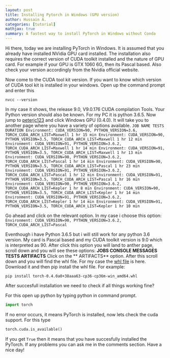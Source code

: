 ```yaml
---
layout: post
title: Installing Pytorch in Windows (GPU version)
author: Hussain A.
categories: [tutorial]
mathjax: true
summary: A fastest way to install PyTorch in Windows without Conda
---
```


Hi there, today we are installing PyTorch in Windows. It is assumed that you already have installed NVidia GPU card installed. 
The installation also requires the correct version of CUDA toolkit installed and the nature of GPU card. For example if your 
GPU is GTX 1060 6G, then its Pascal based. Also check your version accordingly from the Nvidia official website. 

Now come to the CUDA tool kit version. If you want to know which version of CUDA tool kit is installed in your windows. Open up 
the command prompt and enter this

`nvcc --version`

In my case it shows, the release 9.0, V9.0.176 CUDA compilation Tools. Your Python version should also be known. For my PC it is 
python 3.6.5. Now jump to [peterjc123](https://github.com/peterjc123/pytorch-scripts) and click Windows GPU (0.4.0). It will 
take you to another page where you have a variety of options available.
`
JOB NAME TESTS DURATION
Environment: CUDA_VERSION=90, PYTHON_VERSION=3.6, TORCH_CUDA_ARCH_LIST=Maxwell
1 hr 15 min
Environment: CUDA_VERSION=90, PYTHON_VERSION=3.5, TORCH_CUDA_ARCH_LIST=Maxwell
1 hr 12 min
Environment: CUDA_VERSION=91, PYTHON_VERSION=3.6.2, TORCH_CUDA_ARCH_LIST=Maxwell
1 hr 14 min
Environment: CUDA_VERSION=91, PYTHON_VERSION=3.5, TORCH_CUDA_ARCH_LIST=Maxwell
1 hr 13 min
Environment: CUDA_VERSION=90, PYTHON_VERSION=3.6.2, TORCH_CUDA_ARCH_LIST=Pascal
1 hr 14 min
Environment: CUDA_VERSION=90, PYTHON_VERSION=3.5, TORCH_CUDA_ARCH_LIST=Pascal
1 hr 23 min
Environment: CUDA_VERSION=91, PYTHON_VERSION=3.6.2, TORCH_CUDA_ARCH_LIST=Pascal
1 hr 12 min
Environment: CUDA_VERSION=91, PYTHON_VERSION=3.5, TORCH_CUDA_ARCH_LIST=Pascal
1 hr 16 min
Environment: CUDA_VERSION=90, PYTHON_VERSION=3.6.2, TORCH_CUDA_ARCH_LIST=Kepler
1 hr 8 min
Environment: CUDA_VERSION=90, PYTHON_VERSION=3.5, TORCH_CUDA_ARCH_LIST=Kepler
1 hr 14 min
Environment: CUDA_VERSION=91, PYTHON_VERSION=3.6.2, TORCH_CUDA_ARCH_LIST=Kepler
1 hr 14 min
Environment: CUDA_VERSION=91, PYTHON_VERSION=3.5, TORCH_CUDA_ARCH_LIST=Kepler
1 hr 10 min
 `
 
 Go ahead and click on the relevant option. In my case i choose this option:
 `Environment: CUDA_VERSION=90, PYTHON_VERSION=3.6.2, TORCH_CUDA_ARCH_LIST=Pascal`
 
Eventhough i have Python 3.6.5 but i will still work for any python 3.6 version. My card is Pascal based and my CUDA toolkit
version is 9.0 which is interpreted as 90. After click this option you will land to anther page, scroll down and you will see
these options: **JOBS CONSOLE MESSAGES  TESTS  ARTIFACTS**
Click on the ** ARTIFACTS** option. After this scroll down and you will find the whl file. For my case the [whl file](https://ci.appveyor.com/api/buildjobs/qva8hdw9i353j50i/artifacts/output%2Ftorch-0.4.0a0%2B38aaa63-cp36-cp36m-win_amd64.whl)
is here. Download it and then pip install the whl file. For example:

`pip install torch-0.4.0a0+38aaa63-cp36-cp36m-win_amd64.whl`

After succesfull installation we need to check if all things working fine?

For this open up python by typing python in command prompt.

```python
import torch
```
If no error occurs, it means PyTorch is installed, now lets check the cuda support. For this type

```python
torch.cuda.is_available()
```
If you get `True` then it means that you have succesfully installed the PyTorch. If any problems you can ask me in the comments
section. Have a nice day!



